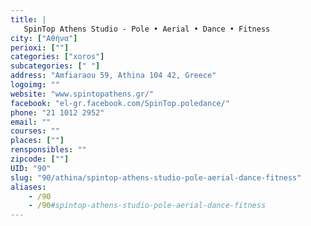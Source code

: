```yaml
---
title: |
   SpinTop Athens Studio - Pole • Aerial • Dance • Fitness
city: ["Αθήνα"]
perioxi: [""]
categories: ["xoros"]
subcategories: [" "]
address: "Amfiaraou 59, Athina 104 42, Greece"
logoimg: ""
website: "www.spintopathens.gr/"
facebook: "el-gr.facebook.com/SpinTop.poledance/"
phone: "21 1012 2952"
email: ""
courses: ""
places: [""]
rensponsibles: ""
zipcode: [""]
UID: "90"
slug: "90/athina/spintop-athens-studio-pole-aerial-dance-fitness"
aliases:
    - /90
    - /90#spintop-athens-studio-pole-aerial-dance-fitness
---
```


